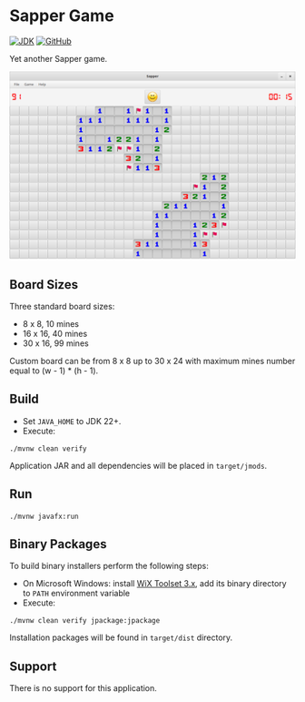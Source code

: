 # Sapper Game

[![JDK](https://img.shields.io/badge/Java-JDK--22%2B-orange)](https://jdk.java.net/archive/)
[![GitHub](https://img.shields.io/github/license/petr-panteleyev/sapper)](LICENSE)

Yet another Sapper game.

![Big Board](docs/board_big.png)

## Board Sizes

Three standard board sizes:
* 8 x 8, 10 mines
* 16 x 16, 40 mines
* 30 x 16, 99 mines

Custom board can be from 8 x 8 up to 30 x 24 with maximum mines number equal to (w - 1) * (h - 1).

## Build

* Set ```JAVA_HOME``` to JDK 22+.
* Execute:

```shell script
./mvnw clean verify
```

Application JAR and all dependencies will be placed in ```target/jmods```.

## Run

```shell script
./mvnw javafx:run
```

## Binary Packages

To build binary installers perform the following steps:
* On Microsoft Windows: install [WiX Toolset 3.x](https://github.com/wixtoolset/wix3/releases), add its binary 
directory to ```PATH``` environment variable
* Execute:

```shell script
./mvnw clean verify jpackage:jpackage
```

Installation packages will be found in ```target/dist``` directory.

## Support

There is no support for this application.
